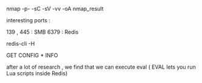 
nmap <ip> -p- -sC -sV -vv -oA nmap_result

interesting ports : 

139 , 445 : SMB 
6379 : Redis

redis-cli <ip> -H

GET CONFIG *
INFO

after a lot of research , we find that we can execute eval  ( EVAL lets you run Lua scripts inside Redis)
